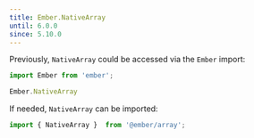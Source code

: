 ```yaml
---
title: Ember.NativeArray
until: 6.0.0
since: 5.10.0
---
```



Previously, `NativeArray` could be accessed via the `Ember` import:
```js
import Ember from 'ember';

Ember.NativeArray
```

If needed, `NativeArray` can be imported:
```js
import { NativeArray }  from '@ember/array';
```
